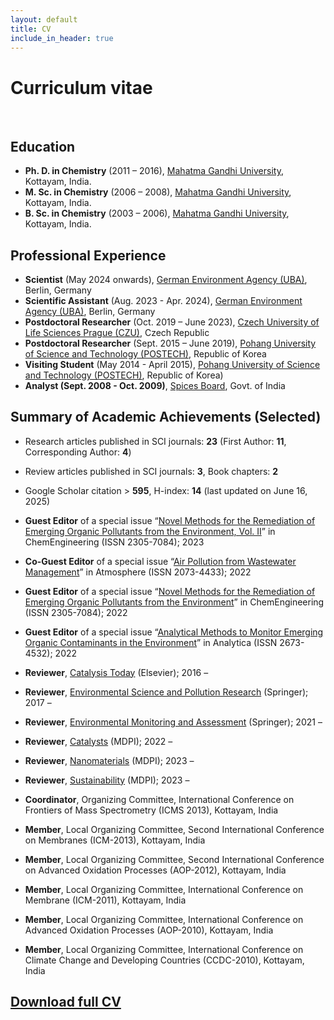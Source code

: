 ```yaml
---
layout: default
title: CV
include_in_header: true
---
```


<style>
    tab1 { padding-left: 4em; }
</style>

<h1>Curriculum vitae</h1>

<p style="text-align: justify;"><tab1></tab1></p>

<h2>Education</h2>

- <b>Ph. D. in Chemistry</b> (2011 – 2016), <a href="https://www.mgu.ac.in/" target="_blank">Mahatma Gandhi University</a>, Kottayam, India.
- <b>M. Sc. in Chemistry</b> (2006 – 2008), <a href="https://www.mgu.ac.in/" target="_blank">Mahatma Gandhi University</a>, Kottayam, India.
- <b>B. Sc. in Chemistry</b> (2003 – 2006), <a href="https://www.mgu.ac.in/" target="_blank">Mahatma Gandhi University</a>, Kottayam, India.


<h2>Professional Experience</h2>

- <b>Scientist</b> (May 2024 onwards), <a href="https://www.umweltbundesamt.de/en" target="_blank">German Environment Agency (UBA)</a>, Berlin, Germany
- <b>Scientific Assistant</b> (Aug. 2023 - Apr. 2024), <a href="https://www.umweltbundesamt.de/en" target="_blank">German Environment Agency (UBA)</a>, Berlin, Germany
- <b>Postdoctoral Researcher</b> (Oct. 2019 – June 2023), <a href="https://www.czu.cz/en" target="_blank">Czech University of Life Sciences Prague (CZU)</a>, Czech Republic
- <b>Postdoctoral Researcher</b> (Sept. 2015 – June 2019), <a href="https://www.postech.ac.kr/eng/" target="_blank">Pohang University of Science and Technology (POSTECH)</a>, Republic of Korea
- <b>Visiting Student</b> (May 2014 - April 2015), <a href="https://www.postech.ac.kr/eng/" target="_blank">Pohang University of Science and Technology (POSTECH)</a>, Republic of Korea)
- <b>Analyst (Sept. 2008 - Oct. 2009)</b>, <a href="http://www.indianspices.com/" target="_blank">Spices Board</a>, Govt. of India

<h2>Summary of Academic Achievements (Selected)</h2>

- Research articles published in SCI journals: <b>23</b> (First Author: <b>11</b>, Corresponding Author: <b>4</b>)
- Review articles published in SCI journals: <b>3</b>, Book chapters: <b>2</b>
- Google Scholar citation > <b>595</b>, H-index: <b>14</b> (last updated on June 16, 2025)
- <b>Guest Editor</b> of a special issue “<a href="https://www.mdpi.com/journal/ChemEngineering/special_issues/VB2R1T3H03" target="_blank">Novel Methods for the Remediation of Emerging Organic Pollutants from the Environment, Vol. II</a>” in ChemEngineering (ISSN 2305-7084); 2023
- <b>Co-Guest Editor</b> of a special issue “<a href="https://www.mdpi.com/journal/atmosphere/special_issues/Air_Wastewater" target="_blank">Air Pollution from Wastewater Management</a>” in Atmosphere (ISSN 2073-4433); 2022
- <b>Guest Editor</b> of a special issue “<a href="https://www.mdpi.com/journal/ChemEngineering/special_issues/remediation_organic_pollutants" target="_blank">Novel Methods for the Remediation of Emerging Organic Pollutants from the Environment</a>” in ChemEngineering (ISSN 2305-7084); 2022
- <b>Guest Editor</b> of a special issue “<a href="https://www.mdpi.com/journal/analytica/special_issues/analytical_methods_organic_contaminants" target="_blank">Analytical Methods to Monitor Emerging Organic Contaminants in the Environment</a>” in Analytica (ISSN 2673-4532); 2022
- <b>Reviewer</b>, <a href="https://www.sciencedirect.com/journal/catalysis-today" target="_blank">Catalysis Today</a> (Elsevier); 2016 –
- <b>Reviewer</b>, <a href="https://www.springer.com/journal/11356" target="_blank">Environmental Science and Pollution Research</a> (Springer); 2017 –
- <b>Reviewer</b>, <a href="https://www.springer.com/journal/10661" target="_blank">Environmental Monitoring and Assessment</a> (Springer); 2021 –
- <b>Reviewer</b>, <a href="https://www.mdpi.com/journal/catalysts" target="_blank">Catalysts</a> (MDPI); 2022 –

- <b>Reviewer</b>, <a href="https://www.mdpi.com/journal/nanomaterials" target="_blank">Nanomaterials</a> (MDPI); 2023 –
- <b>Reviewer</b>, <a href="https://www.mdpi.com/journal/sustainability" target="_blank">Sustainability</a> (MDPI); 2023 –
- <b>Coordinator</b>, Organizing Committee, International Conference on Frontiers of Mass Spectrometry (ICMS 2013), Kottayam, India
- <b>Member</b>, Local Organizing Committee, Second International Conference on Membranes (ICM-2013), Kottayam, India
- <b>Member</b>, Local Organizing Committee, Second International Conference on Advanced Oxidation Processes (AOP-2012), Kottayam, India
- <b>Member</b>, Local Organizing Committee, International Conference on Membrane (ICM-2011), Kottayam, India
- <b>Member</b>, Local Organizing Committee, International Conference on Advanced Oxidation Processes (AOP-2010), Kottayam, India
- <b>Member</b>, Local Organizing Committee, International Conference on Climate Change and Developing Countries (CCDC-2010), Kottayam, India

<h2><a href="https://github.com/sunilsresearch/sunilsresearch.github.io/blob/master/assets/Dr-SunilPaulMathew_CV.pdf?raw=true" target="_blank">Download full CV</a></h2>
